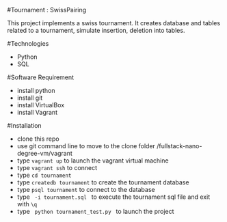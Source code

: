 
#Tournament : SwissPairing

This project implements a swiss tournament. It creates database and tables related to a tournament, simulate insertion, deletion into tables. 

#Technologies
- Python
- SQL

#Software Requirement
- install python
- install git
- install VirtualBox
- install Vagrant

#Installation
- clone this repo
- use git command line to move to the clone folder /fullstack-nano-degree-vm/vagrant
- type <code>vagrant up</code> to launch the vagrant virtual machine
- type <code>vagrant ssh</code> to connect
- type <code>cd tournament</code>
- type <code>createdb tournament</code> to create the tournament database
- type <code>psql tournament</code> to connect to the database
- type <code> -i tournament.sql </code> to execute the tournament sql file and exit with <code>\q</code>
- type <code> python tournament_test.py </code> to launch the project
